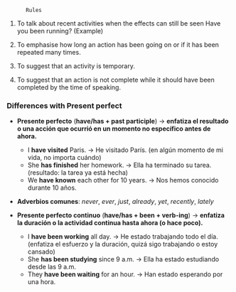           Rules

1. To talk about recent activities when the effects can still be seen
	Have you been running? (Example)
	
2. To emphasise how long an action has been going on or if it has been repeated many times. 

3. To suggest that an activity is temporary.

4. To suggest that an action is not complete while it should have been completed by the time of speaking.

### Differences with Present perfect

- **Presente perfecto** (**have/has + past participle**) → **enfatiza el resultado o una acción que ocurrió en un momento no específico antes de ahora.**
	
	- I **have visited** Paris. → He visitado París. (en algún momento de mi vida, no importa cuándo)
	- She **has finished** her homework. → Ella ha terminado su tarea. (resultado: la tarea ya está hecha)
	- We **have known** each other for 10 years. → Nos hemos conocido durante 10 años.

- **Adverbios comunes**: _never_, _ever_, _just_, _already_, _yet_, _recently_, _lately_
    
- **Presente perfecto continuo** (**have/has + been + verb-ing**) → **enfatiza la duración o la actividad continua hasta ahora (o hace poco).**

	- I **have been working** all day. → He estado trabajando todo el día. (enfatiza el esfuerzo y la duración, quizá sigo trabajando o estoy cansado)
	- She **has been studying** since 9 a.m. → Ella ha estado estudiando desde las 9 a.m.
	- They **have been waiting** for an hour. → Han estado esperando por una hora.